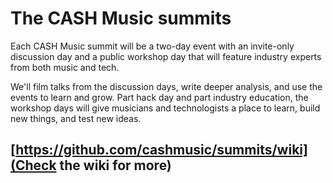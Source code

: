 The CASH Music summits
======================

Each CASH Music summit will be a two-day event with an invite-only discussion day and a public workshop day that will feature industry experts from both music and tech.

We'll film talks from the discussion days, write deeper analysis, and use the events to learn and grow. Part hack day and part industry education, the workshop days will give musicians and technologists a place to learn, build new things, and test new ideas.


## [https://github.com/cashmusic/summits/wiki](Check the wiki for more)
